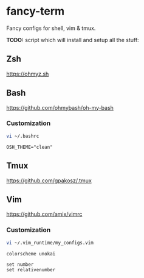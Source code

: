 # fancy-term
Fancy configs for shell, vim &amp; tmux.

**TODO:** script which will install and setup all the stuff:

## Zsh

https://ohmyz.sh

## Bash

https://github.com/ohmybash/oh-my-bash

### Customization

```sh
vi ~/.bashrc
```

```
OSH_THEME="clean"
```

## Tmux

https://github.com/gpakosz/.tmux

## Vim

https://github.com/amix/vimrc

### Customization

```sh
vi ~/.vim_runtime/my_configs.vim
```

```
colorscheme unokai

set number
set relativenumber
```
